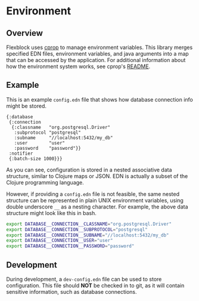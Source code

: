 # Environment

## Overview

Flexblock uses [cprop](https://github.com/tolitius/cprop) to manage
environment variables. This library merges specified EDN files,
environment variables, and java arguments into a map that can be
accessed by the application. For additional information about how the
environment system works, see cprop's
[README](https://github.com/tolitius/cprop/blob/master/README.md).

## Example

This is an example `config.edn` file that shows how database
connection info might be stored.

```edn
{:database
 {:connection
  {:classname   "org.postgresql.Driver"
   :subprotocol "postgresql"
   :subname     "//localhost:5432/my_db"
   :user        "user"
   :password    "password"}}
 :notifier
 {:batch-size 1000}}}
```

As you can see, configuration is stored in a nested associative data
structure, similar to Clojure maps or JSON. EDN is actually a subset
of the Clojure programming language.

However, if providing a `config.edn` file is not feasible, the same
nested structure can be represented in plain UNIX environment
variables, using double underscore `__` as a nesting character. For
example, the above data structure might look like this in bash.

```bash
export DATABASE__CONNECTION__CLASSNAME="org.postgresql.Driver"
export DATABASE__CONNECTION__SUBPROTOCOL="postgresql"
export DATABASE__CONNECTION__SUBNAME="//localhost:5432/my_db"
export DATABASE__CONNECTION__USER="user"
export DATABASE__CONNECTION__PASSWORD="password"
```

## Development

During development, a `dev-config.edn` file can be used to store
configuration. This file should **NOT** be checked in to git, as it
will contain sensitive information, such as database connections.
